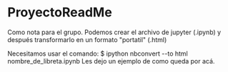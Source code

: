 # ProyectoReadMe
Como nota para el grupo. Podemos crear el archivo de jupyter (.ipynb) y después transformarlo en un formato "portatil" (.html)

Necesitamos usar el comando:
$ ipython nbconvert --to html nombre_de_libreta.ipynb
Les dejo un ejemplo de como queda por acá.
